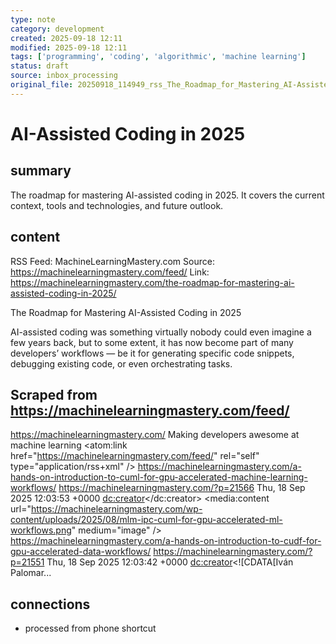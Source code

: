 ```yaml
---
type: note
category: development
created: 2025-09-18 12:11
modified: 2025-09-18 12:11
tags: ['programming', 'coding', 'algorithmic', 'machine learning']
status: draft
source: inbox_processing
original_file: 20250918_114949_rss_The_Roadmap_for_Mastering_AI-Assisted_Coding_in_20.txt
---
```


# AI-Assisted Coding in 2025

## summary
The roadmap for mastering AI-assisted coding in 2025. It covers the current context, tools and technologies, and future outlook.

## content
RSS Feed: MachineLearningMastery.com
Source: https://machinelearningmastery.com/feed/
Link: https://machinelearningmastery.com/the-roadmap-for-mastering-ai-assisted-coding-in-2025/

The Roadmap for Mastering AI-Assisted Coding in 2025

AI-assisted coding was something virtually nobody could even imagine a few years back, but to some extent, it has now become part of many developers’ workflows &mdash; be it for generating specific code snippets, debugging existing code, or even orchestrating tasks.

## Scraped from https://machinelearningmastery.com/feed/
<?xml version="1.0" encoding="UTF-8"?>
<rss version="2.0" 
    xmlns:atom="http://www.w3.org/2005/Atom" 
    xmlns:media="http://search.yahoo.com/mrss/"
    xmlns:dc="http://purl.org/dc/elements/1.1/">
    <channel>
        <title>MachineLearningMastery.com</title>
        <link>https://machinelearningmastery.com/</link>
        <description>Making developers awesome at machine learning</description>
        <atom:link href="https://machinelearningmastery.com/feed/" rel="self" type="application/rss+xml" />
            	<item>
                	<title>A Hands-On Introduction to cuML for GPU-Accelerated Machine Learning Workflows</title>
               		<description><![CDATA[This article offers a hands-on Python introduction to <a href="https://docs.]]></description>
                	<link>https://machinelearningmastery.com/a-hands-on-introduction-to-cuml-for-gpu-accelerated-machine-learning-workflows/</link>
                	<guid isPermaLink="false">https://machinelearningmastery.com/?p=21566</guid>
                	<pubDate>Thu, 18 Sep 2025 12:03:53 +0000</pubDate>
                	<dc:creator><![CDATA[Iván Palomares Carrascosa]]></dc:creator>
                	<media:content url="https://machinelearningmastery.com/wp-content/uploads/2025/08/mlm-ipc-cuml-for-gpu-accelerated-ml-workflows.png" medium="image" />
		</item>
            	<item>
                	<title>A Hands-On Introduction to cuDF for GPU-Accelerated Data Workflows</title>
               		<description><![CDATA[This article introduces, through a hands-on Python example, cuDF : one of the latest Python libraries designed by <a href="https://rapids.]]></description>
                	<link>https://machinelearningmastery.com/a-hands-on-introduction-to-cudf-for-gpu-accelerated-data-workflows/</link>
                	<guid isPermaLink="false">https://machinelearningmastery.com/?p=21551</guid>
                	<pubDate>Thu, 18 Sep 2025 12:03:42 +0000</pubDate>
                	<dc:creator><![CDATA[Iván Palomar...


## connections
- processed from phone shortcut
